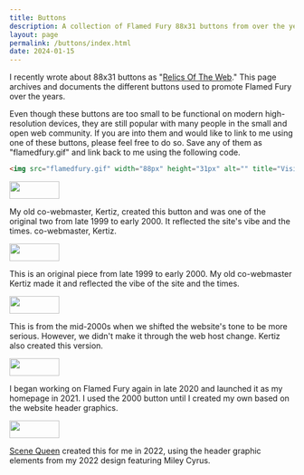 ```yaml
---
title: Buttons
description: A collection of Flamed Fury 88x31 buttons from over the years
layout: page
permalink: /buttons/index.html
date: 2024-01-15
---
```


I recently wrote about 88x31 buttons as "[Relics Of The Web](/posts/relics-of-the-web/)." This page archives and documents the different buttons used to promote Flamed Fury over the years.

Even though these buttons are too small to be functional on modern high-resolution devices, they are still popular with many people in the small and open web community. If you are into them and would like to link to me using one of these buttons, please feel free to do so. Save any of them as "flamedfury.gif" and link back to me using the following code.

```html
<img src="flamedfury.gif" width="88px" height="31px" alt="" title="Visit Flamed Fury Now!">
```

<div class="sidebar">
  <div class="flex place-content-center items-center" style="--sidebar-target-width: 10rem;">
    <img src="/assets/images/buttons/flamedfury.gif" width="88px" height="31px" alt="" title="Visit Flamed Fury Now!">
  </div>
  <div style="--sidebar-content-min-width:75%">
    <p>
      My old co-webmaster, Kertiz, created this button and was one of the original two from late 1999 to early 2000. It reflected the site's vibe and the times. co-webmaster, Kertiz.  
    </p>
  </div>
</div>
<div class="sidebar">
  <div class="flex place-content-center items-center" style="--sidebar-target-width: 10rem;">
    <img src="/assets/images/buttons/flamedfury2.gif" width="88px" height="31px" alt="" title="Visit Flamed Fury Now!">
  </div>
  <div style="--sidebar-content-min-width:75%">
    <p>
      This is an original piece from late 1999 to early 2000. My old co-webmaster Kertiz made it and reflected the vibe of the site and the times.
    </p>
  </div>
</div>
<div class="sidebar">
  <div class="flex place-content-center items-center" style="--sidebar-target-width: 10rem;">
    <img src="/assets/images/buttons/fury.gif" width="88px" height="31px" alt="" title="Visit Flamed Fury Now!">
  </div>
  <div style="--sidebar-content-min-width:75%">
    <p>
      This is from the mid-2000s when we shifted the website's tone to be more serious. However, we didn't make it through the web host change. Kertiz also created this version.
    </p>
  </div>
</div>
<div class="sidebar">
  <div class="flex place-content-center items-center" style="--sidebar-target-width: 10rem;">
    <img src="/assets/images/buttons/flamedfurybutton.gif" width="88px" height="31px" alt="" title="Visit Flamed Fury Now!">
  </div>
  <div style="--sidebar-content-min-width:75%">
    <p>
      I began working on Flamed Fury again in late 2020 and launched it as my homepage in 2021. I used the 2000 button until I created my own based on the website header graphics.
    </p>
  </div>
</div>
<div class="sidebar">
  <div class="flex place-content-center items-center" style="--sidebar-target-width: 10rem;">
    <img src="/assets/images/buttons/flamedfury22.gif" width="88px" height="31px" alt="" title="Visit Flamed Fury Now!">
  </div>
  <div style="--sidebar-content-min-width:75%">
    <p>
      <a href="https://scenequeen.neocities.org/">Scene Queen</a> created this for me in 2022, using the header graphic elements from my 2022 design featuring Miley Cyrus.
    </p>
  </div>
</div>